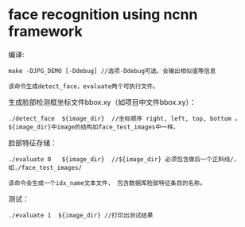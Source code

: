 # face recognition using ncnn framework

编译:
```
make -DJPG_DEMO [-Ddebug] //选项-Ddebug可选，会输出相似值等信息

该命令生成detect_face，evaluate两个可执行文件。

```

生成脸部检测框坐标文件bbox.xy（如项目中文件bbox.xy）：
```
./detect_face  ${image_dir}  //坐标顺序 right, left, top, bottom 。${image_dir}中image的结构如face_test_images中一样。
```

脸部特征存储：
```
./evaluate 0   ${image_dir}  //${image_dir} 必须包含做后一个正斜线/，如./face_test_images/ 

该命令会生成一个idx_name文本文件， 包含数据库脸部特征条目的名称。
```
测试：
```
./evaluate 1  ${image_dir} //打印出测试结果
```